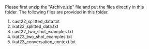 Please first unzip the "Archive.zip" file and put the files directly in this folder. The following files are provided in this folder. 
1. cast22_splitted_data.txt
2. ikat23_splitted_data.txt
3. cast22_two_shot_examples.txt
4. ikat23_two_shot_examples.txt
5. ikat23_conversation_context.txt
